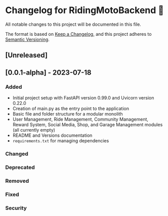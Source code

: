 # Changelog for RidingMotoBackend 🎈

All notable changes to this project will be documented in this file.

The format is based on [Keep a Changelog](https://keepachangelog.com/en/1.0.0/), and this project adheres to [Semantic Versioning](https://semver.org/spec/v2.0.0.html).

## [Unreleased]

## [0.0.1-alpha] - 2023-07-18

### Added

- Initial project setup with FastAPI version 0.99.0 and Uvicorn version 0.22.0
- Creation of main.py as the entry point to the application
- Basic file and folder structure for a modular monolith
- User Management, Ride Management, Community Management, Reward System, Social Media, Shop, and Garage Management modules (all currently empty)
- README and Versions documentation
- `requirements.txt` for managing dependencies

### Changed

### Deprecated

### Removed

### Fixed

### Security